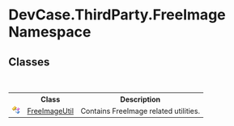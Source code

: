 # DevCase.ThirdParty.FreeImage Namespace
 




## Classes
&nbsp;<table><tr><th></th><th>Class</th><th>Description</th></tr><tr><td>![Public class](media/pubclass.gif "Public class")</td><td><a href="T_DevCase_ThirdParty_FreeImage_FreeImageUtil">FreeImageUtil</a></td><td>
Contains FreeImage related utilities.</td></tr></table>&nbsp;
